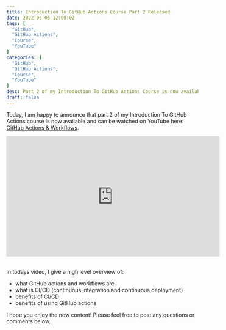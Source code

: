 ```yaml
---
title: Introduction To GitHub Actions Course Part 2 Released
date: 2022-05-05 12:00:02
tags: [
  "GitHub",
  "GitHub Actions",
  "Course",
  "YouTube"
]
categories: [
  "GitHub",
  "GitHub Actions",
  "Course",
  "YouTube"
]
desc: Part 2 of my Introduction To GitHub Actions Course is now available!
draft: false
---
```


Today, I am happy to announce that part 2 of my Introduction To GitHub Actions course is now available and can be watched on YouTube here: <a href="https://youtu.be/Bmp6oWgwS1c" target="_blank">GitHub Actions & Workflows</a>.

<div style="text-align: center;"><iframe width="560" height="315" src="https://www.youtube.com/embed/Bmp6oWgwS1c" title="YouTube video player" frameborder="0" allow="accelerometer; autoplay; clipboard-write; encrypted-media; gyroscope; picture-in-picture" allowfullscreen></iframe></div><br />

In todays video, I give a high level overview of:

* what GitHub actions and workflows are
* what is CI/CD (continuous integration and continuous deployment)
* benefits of CI/CD
* benefits of using GitHub actions

I hope you enjoy the new content! Please feel free to post any questions or comments below.
